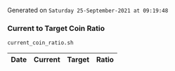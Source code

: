 Generated on `Saturday 25-September-2021 at 09:19:48`

### Current to Target Coin Ratio
`current_coin_ratio.sh`

Date|Current|Target|Ratio
---|---|---|---
